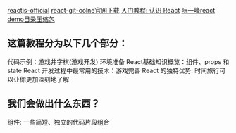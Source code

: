 
[reactjs-official](https://reactjs.org/)
[](https://github.com/facebook/react/)
[react-git-colne](https://github.com/facebook/react.git)[官网下载](react-main.zip)
[入门教程: 认识 React](https://react.docschina.org/tutorial/tutorial.html)
[](https://www.ruanyifeng.com/blog/2021/05/weekly-issue-159.html)
[阮一峰react demo目录压缩包](react-demos-master.zip) 
[](https://github.com/ruanyf/react-demos.git)








## 这篇教程分为以下几个部分：
代码示例：游戏井字棋(游戏开发)
环境准备
React基础知识概览：组件、props 和 state
React 开发过程中最常用的技术：游戏完善
React 的独特优势: 时间旅行可以让你更加深刻地了解 

## 我们会做出什么东西？

组件: 一些简短、独立的代码片段组合
